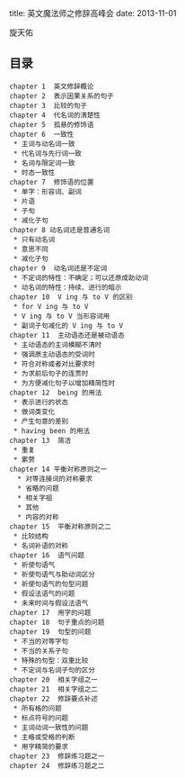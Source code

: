title: 英文魔法师之修辞高峰会
date: 2013-11-01

旋天佑

## 目录

    chapter 1  英文修辞概论
    chapter 2  表示因果关系的句子
    chapter 3  比较的句子
    chapter 4  代名词的清楚性
    chapter 5  孤悬的修饰语
    chapter 6  一致性
     * 主词与动名词一致
     * 代名词与先行词一致
     * 名词与限定词一致
     * 时态一致性
    chapter 7  修饰语的位置
     * 单字：形容词、副词
     * 片语
     * 子句
     * 减化子句
    chapter 8 动名词还是普通名词
     * 只有动名词
     * 意思不同
     * 减化子句
    chapter 9  动名词还是不定词
     * 不定词的特性：不确定；可以还原成助动词
     * 动名词的特性：持续、进行的暗示
    chapter 10  V ing 与 to V 的区别
     * for V ing 与 to V
     * V ing 与 to V 当形容词用
     * 副词子句减化的 V ing 与 to V
    chapter 11  主动语态还是被动语态
     * 主动语态的主词模糊不清时
     * 强调原主动语态的受词时
     * 符合对称或者对比要求时
     * 为求前后句子的连贯时
     * 为方便减化句子以增加精简性时
    chapter 12  being 的用法
     * 表示进行的状态
     * 做词类变化
     * 产生句意的差别
     * having been 的用法
    chapter 13  简洁
     * 重复
     * 累赘
    chapter 14 平衡对称原则之一
      * 对等连接词的对称要求
      * 省略的问题
      * 相关字祖
      * 其他
      * 内容的对称
    chapter 15  平衡对称原则之二
     * 比较结构
     * 名词补语的对称
    chapter 16  语气问题
     * 祈使句语气
     * 祈使句语气与助动词区分
     * 祈使句语气的句型问题
     * 假设法语气的问题
     * 未来时间与假设法语气
    chapter 17  用字的问题
    chapter 18  句子重点的问题
    chapter 19  句型的问题
     * 不当的对等字句
     * 不当的关系子句
     * 特殊的句型：双重比较
     * 不定词与名词子句的区分
    chapter 20  相关字组之一
    chapter 21  相关字组之二
    chapter 22  修辞要点补述
     * 所有格的问题
     * 标点符号的问题
     * 主词动词一致性的问题
     * 主格或受格的判断
     * 用字精简的要求
    chapter 23  修辞练习题之一
    chapter 24  修辞练习题之二
